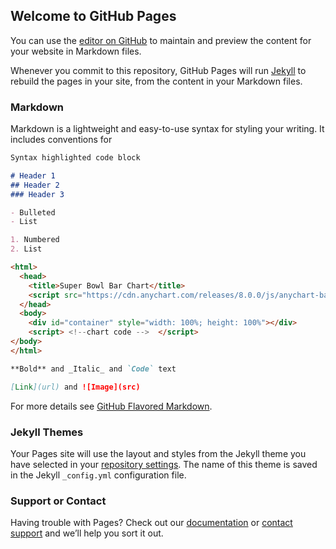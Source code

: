 ## Welcome to GitHub Pages

You can use the [editor on GitHub](https://github.com/dgeAyama/ayamaInAction/edit/gh-pages/index.md) to maintain and preview the content for your website in Markdown files.

Whenever you commit to this repository, GitHub Pages will run [Jekyll](https://jekyllrb.com/) to rebuild the pages in your site, from the content in your Markdown files.

### Markdown

Markdown is a lightweight and easy-to-use syntax for styling your writing. It includes conventions for

```markdown
Syntax highlighted code block

# Header 1
## Header 2
### Header 3

- Bulleted
- List

1. Numbered
2. List

<html>
  <head>
    <title>Super Bowl Bar Chart</title>
    <script src="https://cdn.anychart.com/releases/8.0.0/js/anychart-base.min.js"></script>
  </head>
  <body>
    <div id="container" style="width: 100%; height: 100%"></div>                                   
    <script> <!--chart code -->  </script>
</body>
</html>

**Bold** and _Italic_ and `Code` text

[Link](url) and ![Image](src)
```

For more details see [GitHub Flavored Markdown](https://guides.github.com/features/mastering-markdown/).

### Jekyll Themes

Your Pages site will use the layout and styles from the Jekyll theme you have selected in your [repository settings](https://github.com/dgeAyama/ayamaInAction/settings/pages). The name of this theme is saved in the Jekyll `_config.yml` configuration file.

### Support or Contact

Having trouble with Pages? Check out our [documentation](https://docs.github.com/categories/github-pages-basics/) or [contact support](https://support.github.com/contact) and we’ll help you sort it out.
